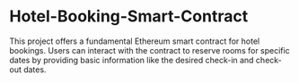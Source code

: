 # Hotel-Booking-Smart-Contract

This project offers a fundamental Ethereum smart contract for hotel bookings. 
Users can interact with the contract to reserve rooms for specific dates by 
providing basic information like the desired check-in and check-out dates.
